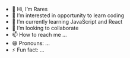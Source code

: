 - 👋 Hi, I’m Rares
- 👀 I’m interested in opportunity to learn coding
- 🌱 I’m currently learning JavaScript and React
- 💞️ I’m looking to collaborate 
- 📫 How to reach me ...
- 😄 Pronouns: ...
- ⚡ Fun fact: ...

<!---
OprisRares94/OprisRares94 is a ✨ special ✨ repository because its `README.md` (this file) appears on your GitHub profile.
You can click the Preview link to take a look at your changes.
--->
